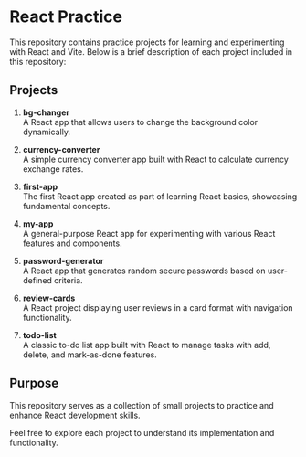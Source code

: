 # React Practice

This repository contains practice projects for learning and experimenting with React and Vite. Below is a brief description of each project included in this repository:

## Projects

1. **bg-changer**  
   A React app that allows users to change the background color dynamically.

2. **currency-converter**  
   A simple currency converter app built with React to calculate currency exchange rates.

3. **first-app**  
   The first React app created as part of learning React basics, showcasing fundamental concepts.

4. **my-app**  
   A general-purpose React app for experimenting with various React features and components.

5. **password-generator**  
   A React app that generates random secure passwords based on user-defined criteria.

6. **review-cards**  
   A React project displaying user reviews in a card format with navigation functionality.

7. **todo-list**  
   A classic to-do list app built with React to manage tasks with add, delete, and mark-as-done features.

## Purpose
This repository serves as a collection of small projects to practice and enhance React development skills.

Feel free to explore each project to understand its implementation and functionality.
